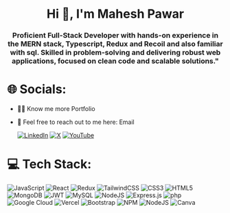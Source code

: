 
<h1 align="center">Hi 👋, I'm Mahesh Pawar</h1>

<h3 align="center">Proficient Full-Stack Developer with hands-on experience in the MERN stack, Typescript, Redux and Recoil and also familiar with sql. Skilled in problem-solving and delivering robust web applications, focused on clean code and scalable solutions."</h3>
  
# 🌐 Socials:
- 👨‍💻 Know me more <a href="https://mahesh-portfolio-flame.vercel.app/" style="text-decoration: none;">Portfolio</a>
- 📝 Feel free to reach out to me here: <a href="https://mail.google.com/mail/u/0/?fs=1&tf=cm&source=mailto&to=maheshp5447@gmail.com" style="text-decoration: none;">Email</a>

  [![LinkedIn](https://img.shields.io/badge/LinkedIn-%230077B5.svg?logo=linkedin&logoColor=white)](https://linkedin.com/in/maheshpawar01/)                                      [![X](https://img.shields.io/badge/X-black.svg?logo=X&logoColor=white)](https://x.com/maheshpawar01)                                                                          [![YouTube](https://img.shields.io/badge/YouTube-%23FF0000.svg?logo=YouTube&logoColor=white)](https://youtube.com/channel/UCuad06w71gzvRfm8Z98tBKw) 

# 💻 Tech Stack:
![JavaScript](https://img.shields.io/badge/javascript-%23323330.svg?style=for-the-badge&logo=javascript&logoColor=%23F7DF1E) ![React](https://img.shields.io/badge/react-%2320232a.svg?style=for-the-badge&logo=react&logoColor=%2361DAFB) ![Redux](https://img.shields.io/badge/redux-%23593d88.svg?style=for-the-badge&logo=redux&logoColor=white) ![TailwindCSS](https://img.shields.io/badge/tailwindcss-%2338B2AC.svg?style=for-the-badge&logo=tailwind-css&logoColor=white) ![CSS3](https://img.shields.io/badge/css3-%231572B6.svg?style=for-the-badge&logo=css3&logoColor=white) ![HTML5](https://img.shields.io/badge/html5-%23E34F26.svg?style=for-the-badge&logo=html5&logoColor=white) ![MongoDB](https://img.shields.io/badge/MongoDB-%234ea94b.svg?style=for-the-badge&logo=mongodb&logoColor=white) ![JWT](https://img.shields.io/badge/JWT-black?style=for-the-badge&logo=JSON%20web%20tokens) ![MySQL](https://img.shields.io/badge/mysql-%2300000f.svg?style=for-the-badge&logo=mysql&logoColor=white) ![NodeJS](https://img.shields.io/badge/node.js-6DA55F?style=for-the-badge&logo=node.js&logoColor=white) ![Express.js](https://img.shields.io/badge/express.js-%23404d59.svg?style=for-the-badge&logo=express&logoColor=%2361DAFB) ![php](https://img.shields.io/badge/php-%23777BB4.svg?style=for-the-badge&logo=php&logoColor=white) ![Google Cloud](https://img.shields.io/badge/GoogleCloud-%234285F4.svg?style=for-the-badge&logo=google-cloud&logoColor=white) ![Vercel](https://img.shields.io/badge/vercel-%23000000.svg?style=for-the-badge&logo=vercel&logoColor=white) ![Bootstrap](https://img.shields.io/badge/bootstrap-%238511FA.svg?style=for-the-badge&logo=bootstrap&logoColor=white) ![NPM](https://img.shields.io/badge/NPM-%23CB3837.svg?style=for-the-badge&logo=npm&logoColor=white) ![NodeJS](https://img.shields.io/badge/node.js-6DA55F?style=for-the-badge&logo=node.js&logoColor=white) ![Canva](https://img.shields.io/badge/Canva-%2300C4CC.svg?style=for-the-badge&logo=Canva&logoColor=white)

